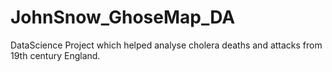 # JohnSnow_GhoseMap_DA
DataScience Project which helped analyse cholera deaths and attacks from 19th century England.
